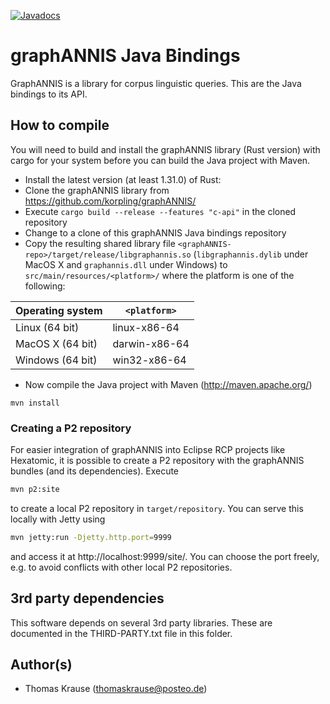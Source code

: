 [![Javadocs](http://www.javadoc.io/badge/org.corpus-tools/graphannis-api.svg)](http://www.javadoc.io/doc/org.corpus-tools/graphannis-api)

# graphANNIS Java Bindings

GraphANNIS is a library for corpus linguistic queries.
This are the Java bindings to its API.

## How to compile

You will need to build and install the graphANNIS library (Rust version) with cargo for your system before you can build the Java project with Maven.

- Install the latest version (at least 1.31.0) of Rust:
- Clone the graphANNIS library  from https://github.com/korpling/graphANNIS/
- Execute `cargo build --release --features "c-api"` in the cloned repository
- Change to a clone of this graphANNIS Java bindings repository
- Copy the resulting  shared library file `<graphANNIS-repo>/target/release/libgraphannis.so` (`libgraphannis.dylib` under MacOS X and `graphannis.dll` under Windows) to `src/main/resources/<platform>/` where the platform is one of the following:

| Operating system       | `<platform>`  |
|------------------------|---------------|
| Linux (64 bit)         | linux-x86-64  |
| MacOS X (64 bit)       | darwin-x86-64 |
| Windows (64 bit)       | win32-x86-64  |

- Now compile the Java project with Maven (http://maven.apache.org/)
```
mvn install
```

### Creating a P2 repository

For easier integration of graphANNIS into Eclipse RCP projects like Hexatomic, it is possible to create a P2 repository with the graphANNIS bundles (and its dependencies).
Execute

```bash
mvn p2:site
```

to create a local P2 repository in `target/repository`. You can serve this locally with Jetty using

```bash
mvn jetty:run -Djetty.http.port=9999
```

and access it at http://localhost:9999/site/. You can choose the port freely, e.g. to avoid conflicts with other local P2 repositories.

## 3rd party dependencies

This software depends on several 3rd party libraries. These are documented in the THIRD-PARTY.txt file in this folder.

## Author(s)

* Thomas Krause (thomaskrause@posteo.de)
